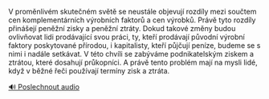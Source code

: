 
V proměnlivém skutečném světě se neustále objevují rozdíly mezi součtem cen komplementárních výrobních faktorů a cen výrobků. Právě tyto rozdíly přinášejí peněžní zisky a peněžní ztráty. Dokud takové změny budou ovlivňovat lidi prodávající svou práci, ty, kteří prodávají původní výrobní faktory poskytované přírodou, i kapitalisty, kteří půjčují peníze, budeme se s nimi i nadále setkávat. V této chvíli se zabýváme podnikatelským ziskem a ztrátou, které dosahují průkopníci. A právě tento problém mají na mysli lidé, když v běžné řeči používají termíny zisk a ztráta.

[🔊 Poslechnout audio](/data/7-paragraphs/audio/chapter_58/para_002-V-promnlivm-skutenm-svt-se-neustle-objevuj.mp3)
